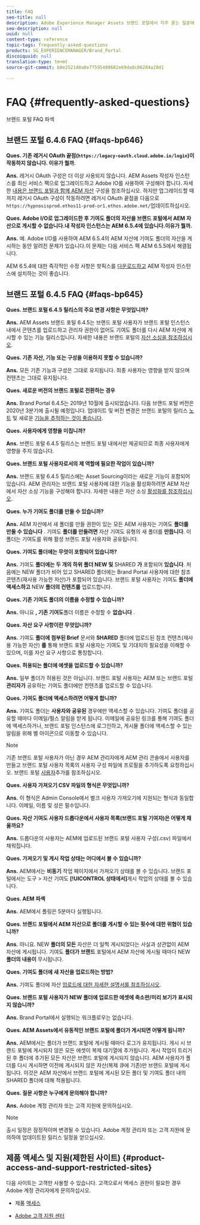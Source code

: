 ```yaml
---
title: FAQ
seo-title: null
description: Adobe Experience Manager Assets 브랜드 포털에서 자주 묻는 질문에 대한 통찰력을 얻을 수 있습니다.
seo-description: null
uuid: null
content-type: reference
topic-tags: frequently-asked-questions
products: SG_EXPERIENCEMANAGER/Brand_Portal
discoiquuid: null
translation-type: tm+mt
source-git-commit: b8e252140a8e77595489682e69da8c86284a28d1

---
```



# FAQ {#frequently-asked-questions}

브랜드 포털 FAQ 파섹


## 브랜드 포털 6.4.6 FAQ {#faqs-bp646}

**Ques. 기존 레거시 OAuth 끝점(`https://legacy-oauth.cloud.adobe.io/login`)이 작동하지 않습니다. 이유가 뭘까.**

**Ans.** 레거시 OAuth 구성은 더 이상 사용되지 않습니다. AEM Assets 작성자 인스턴스를 최신 서비스 팩으로 업그레이드하고 Adobe IO를 사용하여 구성해야 합니다. 자세한 [내용은 브랜드 포털과 함께 AEM 자산](configure-aem-assets-with-brand-portal.md) 구성을 참조하십시오. 하지만 업그레이드할 때까지 레거시 OAuth 구성이 작동하려면 레거시 OAuth 끝점을 다음으로 `https://hypnosisprod.ethos11-prod-or1.ethos.adobe.net/`업데이트하십시오.

**Ques. Adobe I/O로 업그레이드한 후 기여도 폴더의 자산을 브랜드 포털에서 AEM 자산으로 게시할 수 없습니다.내 작성자 인스턴스는 AEM 6.5.4에 있습니다.이유가 뭘까.**

**Ans.** 예. Adobe I/O를 사용하여 AEM 6.5.4의 AEM 자산에 기여도 폴더의 자산을 게시하는 동안 알려진 문제가 있습니다.이 문제는 다음 서비스 팩 AEM 6.5.5에서 해결됩니다.

AEM 6.5.4에 대한 즉각적인 수정 사항은 핫픽스를 [다운로드하고](https://www.adobeaemcloud.com/content/marketplace/marketplaceProxy.html?packagePath=/content/companies/public/adobe/packages/cq650/hotfix/cq-6.5.0-hotfix-33041) AEM 작성자 인스턴스에 설치하는 것이 좋습니다.


## 브랜드 포털 6.4.5 FAQ {#faqs-bp645}

**Ques. 브랜드 포털 6.4.5 릴리스의 주요 변경 사항은 무엇입니까?**

**Ans.** AEM Assets 브랜드 포털 6.4.5는 브랜드 포털 사용자가 브랜드 포털 인스턴스 내에서 콘텐츠를 업로드하고 관리자 권한이 없어도 기여도 폴더를 다시 AEM 자산에 게시할 수 있는 기능 릴리스입니다.
자세한 내용은 브랜드 포털의 [자산 소싱을 참조하십시오](brand-portal-asset-sourcing.md).



**Ques. 기존 자산, 기능 또는 구성을 이용하지 못할 수 있습니까?**

**Ans.** 모든 기존 기능과 구성은 그대로 유지됩니다. 최종 사용자는 영향을 받지 않으며 컨텐츠는 그대로 유지됩니다.



**Ques. 새로운 버전의 브랜드 포털로 전환하는 경우**

**Ans.** Brand Portal 6.4.5는 2019년 10월에 출시되었습니다. 다음 브랜드 포털 버전은 2020년 3분기에 출시될 예정입니다.
업데이트 및 버전 변경은 브랜드 포털의 릴리스 [노트](brand-portal-release-notes.md) 및 새로운 [기능을 추적하는 것이 좋습니다](whats-new.md).



**Ques. 사용자에게 영향을 미칩니까?**

**Ans.** 브랜드 포털 6.4.5 릴리스는 브랜드 포털 내에서만 제공되므로 최종 사용자에게 영향을 주지 않습니다.



**Ques. 브랜드 포털 사용자로서의 제 역할에 필요한 작업이 있습니까?**

**Ans.** 브랜드 포털 6.4.5 릴리스에는 Asset Sourcing이라는 새로운 기능이 포함되어 있습니다. AEM 관리자는 브랜드 포털 사용자에 대한 기능을 활성화하려면 AEM 자산에서 자산 소싱 기능을 구성해야 합니다. 자세한 내용은 자산 소싱 [활성화를 참조하십시오](brand-portal-configure-asset-sourcing.md).



**Ques. 누가 기여도 폴더를 만들 수 있습니까?**

**Ans.** AEM 자산에서 새 폴더를 만들 권한이 있는 모든 AEM 사용자는 기여도 **폴더를 만들 수 있습니다** . 기여도 **폴더를 만들려면** 자산 기여도 유형의 새 폴더를 **만듭니다**.
이 폴더는 기여도를 위해 활성 브랜드 포털 사용자와 공유됩니다.



**Ques. 기여도 폴더에는 무엇이 포함되어 있습니까?**

**Ans.** 기여도 **폴더에는 두 개의 하위 폴더 NEW 및** SHARED **가** 포함되어 **있습니다**. 처음에는 NEW 폴더가 비어 있고 SHARED 폴더에는 Brand Portal 사용자에 대한 참조 콘텐츠(재사용 가능한 자산)가 포함되어 있습니다.
브랜드 포털 사용자는 기여도 **폴더에 액세스하고** NEW **폴더의 컨텐츠를** 업로드합니다.



**Ques.  기존 기여도 폴더의 이름을 수정할 수 있습니까?**

**Ans.** 아니요 **, 기존 기여도**&#x200B;폴더 이름은 수정할 수 **없습니다** .



**Ques. 자산 요구 사항이란 무엇입니까?**

**Ans.** 기여도 **폴더에 첨부된 Brief** 문서와 **SHARED** 폴더에 업로드된 참조 컨텐츠(재사용 가능한 자산) **를** 통해 브랜드 포털 사용자는 기여도 및 기대치의 필요성을 이해할 수 있으며, 이를 자산 요구 사항으로 통칭합니다.



**Ques. 허용되는 폴더에 에셋을 업로드할 수 있습니까?**

**Ans.** 일부 폴더가 허용된 것은 아닙니다. 브랜드 포털 사용자는 AEM 또는 브랜드 포털 **관리자가** 공유하는 기여도 폴더에만 컨텐츠를 업로드할 수 있습니다.



**Ques. 기여도 폴더에 액세스하려면 어떻게 합니까?**

**Ans.** 기여도 폴더는 **사용자와 공유된** 경우에만 액세스할 수 있습니다. 기여도 폴더를 공유할 때마다 이메일/펄스 알림을 받게 됩니다. 이메일에 공유된 링크를 통해 기여도 폴더에 액세스하거나, 브랜드 포털 인스턴스에 로그인하고, 게시물 폴더에 액세스할 수 있는 알림을 위해 벨 아이콘으로 이동할 수 있습니다.

>[!NOTE]
>
>기존 브랜드 포털 사용자가 아닌 경우 AEM 관리자에게 AEM 관리 콘솔에서 사용자를 만들고 브랜드 포털 사용자 목록의 사용자 구성 파일에 프로필을 추가하도록 요청하십시오. 브랜드 포털 [사용자](brand-portal-configure-asset-sourcing.md)추가를 참조하십시오.



**Ques. 사용자 가져오기 CSV 파일의 형식은 무엇입니까?**

**Ans.** 이 형식은 Admin Console에서 벌크 사용자 가져오기에 지원되는 형식과 동일합니다. 이메일, 이름 및 성은 필수입니다.



**Ques. 자산 기여도 사용자 드롭다운에서 사용자 목록(브랜드 포털 기여자)은 어떻게 채울까요?**

**Ans.** 드롭다운의 사용자는 AEM에 업로드된 브랜드 포털 사용자 구성(.csv) 파일에서 채워집니다.



**Ques. 가져오기 및 게시 작업 상태는 어디에서 볼 수 있습니까?**

**Ans.** AEM에서는 **비동기** 작업 페이지에서 가져오기 상태를 볼 수 있습니다. 브랜드 포털에서는 도구 > 자산 기여도 **[!UICONTROL 상태에서]**&#x200B;게시 작업의 상태를 볼 수 있습니다.



**Ques. AEM 파섹**

**Ans.** AEM에서 폴링은 5분마다 실행됩니다.



**Ques. 브랜드 포털에서 AEM 자산으로 폴더를 게시할 수 있는 횟수에 대한 위협이 있습니까?**

**Ans.** 아니요. NEW **폴더의 모든** 자산은 더 일찍 게시되었다는 사실과 상관없이 AEM 자산에 게시됩니다. 기여도 **폴더가 브랜드** 포털에서 AEM 자산에 게시될 때마다 NEW **폴더의 내용이** 무시됩니다.



**Ques. 기여도 폴더에 새 자산을 업로드하는 방법?**

**Ans.** 기여도 폴더에 자산 [업로드에 대한 자세한 설명서를 참조하십시오](brand-portal-upload-assets-to-contribution-folder.md).



**Ques. 브랜드 포털 사용자가 NEW 폴더에 업로드한 에셋에 축소판/미리 보기가 표시되지 않습니까?**

**Ans.** Brand Portal에서 실행되는 워크플로우는 없습니다.



**Ques. AEM Assets에서 유동적인 브랜드 포털에 폴더가 게시되면 어떻게 됩니까?**

**Ans.** AEM에서는 폴더가 브랜드 포털에 게시될 때마다 로그가 유지됩니다. 게시 시 브랜드 포털에 게시되지 않은 모든 에셋이 복제 대기열에 추가됩니다. 게시 작업이 트리거된 후 폴더에 추가된 모든 자산은 브랜드 포털에 게시되지 않습니다. AEM 사용자가 폴더를 다시 게시하면 이전에 게시되지 않은 자산(복제 큐에 기존)만 브랜드 포털에 게시됩니다.
이것은 AEM 자산에서 브랜드 포털에 게시된 모든 폴더 및 기여도 폴더 내의 SHARED 폴더에 대해 적용됩니다.



**Ques. 질문 사항은 누구에게 문의해야 합니까?**

**Ans.** Adobe 계정 관리자 또는 고객 지원에 문의하십시오.


>[!NOTE]
>
>출시 일정은 잠정적이며 변경될 수 있습니다. Adobe 계정 관리자 또는 고객 지원에 문의하여 업데이트된 릴리스 일정을 얻으십시오.




## 제품 액세스 및 지원(제한된 사이트) {#product-access-and-support-restricted-sites}

다음 사이트는 고객만 사용할 수 있습니다. 고객으로서 액세스 권한이 필요한 경우 Adobe 계정 관리자에게 문의하십시오.

* [](https://daycare.day.com) 제품 [액세스](https://login.marketing.adobe.com)

* [Adobe 고객 지원 센터](https://helpx.adobe.com/contact.html)
